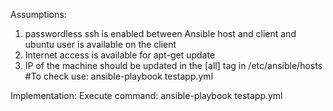 Assumptions:
1) passwordless ssh is enabled between Ansible host and client and ubuntu user is available on the client
2) Internet access is available for apt-get update
3) IP of the machine should be updated in the [all] tag in /etc/ansible/hosts #To check use: ansible-playbook testapp.yml


Implementation:
Execute command: ansible-playbook testapp.yml

